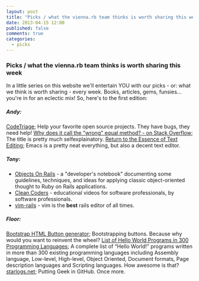 ```yaml
---
layout: post
title: "Picks / what the vienna.rb team thinks is worth sharing this week"
date: 2013-04-15 12:00
published: false
comments: true
categories: 
  - picks
---
```


### Picks / what the vienna.rb team thinks is worth sharing this week

In a little series on this website we'll entertain YOU with our picks - or: what we think is worth sharing - every week.
Books, articles, gems, funsies... you're in for an eclectic mix! So, here's to the first edition:

##### Andy:
[CodeTriage][1]; Help your favorite open source projects. They have bugs, they need help!
[Why does it call the "wrong" equal method? - on Stack Overflow][2]; The title is pretty much selfexplainatory.
[Return to the Essence of Text Editing][8]; Emacs is a pretty neat everything, but also a decent text editor.

##### Tony:
  - [Objects On Rails][3] - a "developer's notebook" documenting some guidelines, techniques, and ideas for applying classic object-oriented thought to Ruby on Rails applications.
  - [Clean Coders][4] - educational videos for software professionals, by software professionals.
  - [vim-rails][9] - vim is the **best** rails editor of all times.

##### Floor:
[Bootstrap HTML Button generator][5]; Bootstrapping buttons. Because why would you want to reinvent the wheel?
[List of Hello World Programs in 300 Programming Languages][6]; A complete list of “Hello World!” programs written in more than 300 existing programming languages including Assembly language, Low-level, High-level, Object Oriented, Document formats, Page description languages and Scripting languages. How awesome is that?
[starlogs.net][7]; Putting Geek in GitHub. Once more. 


[1]: http://www.codetriage.com/
[2]: http://stackoverflow.com/questions/15984011/why-does-it-call-the-wrong-equal-method
[3]: http://objectsonrails.com
[4]: http://www.cleancoders.com/
[5]: http://bootsnipp.com/buttons
[6]: http://www.mycplus.com/featured-articles/hello-world-programs-in-300-programming-languages/
[7]: http://starlogs.net/
[8]: http://emacsredux.com/
[9]: https://github.com/tpope/vim-rails
